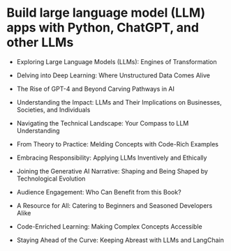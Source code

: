# Build large language model (LLM) apps with Python, ChatGPT, and other LLMs

* Exploring Large Language Models (LLMs): Engines of Transformation

* Delving into Deep Learning: Where Unstructured Data Comes Alive

* The Rise of GPT-4 and Beyond Carving Pathways in AI

* Understanding the Impact: LLMs and Their Implications on Businesses, Societies, and Individuals

* Navigating the Technical Landscape: Your Compass to LLM Understanding

* From Theory to Practice: Melding Concepts with Code-Rich Examples

* Embracing Responsibility: Applying LLMs Inventively and Ethically

* Joining the Generative AI Narrative: Shaping and Being Shaped by Technological Evolution

* Audience Engagement: Who Can Benefit from this Book?

* A Resource for All: Catering to Beginners and Seasoned Developers Alike

* Code-Enriched Learning: Making Complex Concepts Accessible

* Staying Ahead of the Curve: Keeping Abreast with LLMs and LangChain
